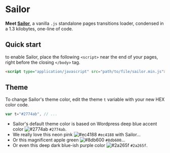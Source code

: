 # Sailor

**Meet [Sailor][1]**, a vanilla `.js` standalone pages transitions loader, condensed in a 1.3 kilobytes, one-line of code.

## Quick start

to enable Sailor, place the following `<script>` near the end of your pages, right before the closing `</body>` tag.

```html
<script type="application/javascript" src="path/to/file/sailor.min.js"></script>
```

## Theme

To change Sailor's theme color, edit the theme ` t ` variable with your new HEX color code.

```js
var t="#2774ab", // ...
```

- Sailor's default theme color is based on Wordpress deep blue accent color ![#2774ab](https://via.placeholder.com/15/2774ab/000000?text=+) `#2774ab`.
- We really love this neon pink ![#ec4188](https://via.placeholder.com/15/ec4188/000000?text=+) `#ec4188` with Sailor...
- Or this magnificent apple green ![#8db600](https://via.placeholder.com/15/8db600/000000?text=+) `#8db600`...
- Or even this deep dark blue-ish purple color ![#2a265f](https://via.placeholder.com/15/2a265f/000000?text=+) `#2a265f`.

[1]: https://github.com/amarinediary/Sailor/blob/main/README.md


